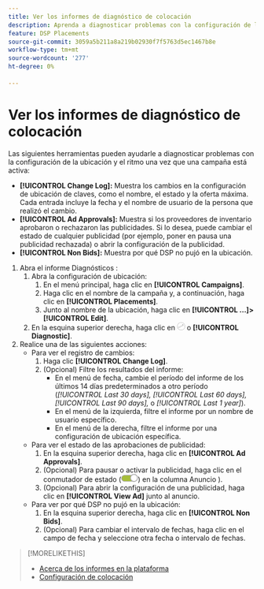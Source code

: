 ```yaml
---
title: Ver los informes de diagnóstico de colocación
description: Aprenda a diagnosticar problemas con la configuración de la ubicación y el ritmo.
feature: DSP Placements
source-git-commit: 3059a5b211a8a219b02930f7f5763d5ec1467b8e
workflow-type: tm+mt
source-wordcount: '277'
ht-degree: 0%

---
```


# Ver los informes de diagnóstico de colocación

<!-- Does this really belong in the Campaign Management > Reports section or in the Placements section? -->

Las siguientes herramientas pueden ayudarle a diagnosticar problemas con la configuración de la ubicación y el ritmo una vez que una campaña está activa:

* **[!UICONTROL Change Log]:** Muestra los cambios en la configuración de ubicación de claves, como el nombre, el estado y la oferta máxima. Cada entrada incluye la fecha y el nombre de usuario de la persona que realizó el cambio.
* **[!UICONTROL Ad Approvals]:** Muestra si los proveedores de inventario aprobaron o rechazaron las publicidades. Si lo desea, puede cambiar el estado de cualquier publicidad (por ejemplo, poner en pausa una publicidad rechazada) o abrir la configuración de la publicidad.
* **[!UICONTROL Non Bids]:** Muestra por qué DSP no pujó en la ubicación.

1. Abra el informe Diagnósticos :
   1. Abra la configuración de ubicación:
      1. En el menú principal, haga clic en **[!UICONTROL Campaigns]**.
      1. Haga clic en el nombre de la campaña y, a continuación, haga clic en **[!UICONTROL Placements]**.
      1. Junto al nombre de la ubicación, haga clic en  **[!UICONTROL ...]>[!UICONTROL Edit]**.
   1. En la esquina superior derecha, haga clic en ![Diagnósticos de ubicación](/help/dsp/assets/placement-diagnostics.png) o **[!UICONTROL Diagnostic]**.
1. Realice una de las siguientes acciones:
   * Para ver el registro de cambios:
      1. Haga clic **[!UICONTROL Change Log]**.
      1. (Opcional) Filtre los resultados del informe:
         * En el menú de fecha, cambie el período del informe de los últimos 14 días predeterminados a otro período (*[!UICONTROL Last 30 days],* *[!UICONTROL Last 60 days],* *[!UICONTROL Last 90 days],* o *[!UICONTROL Last 1 year]*).
         * En el menú de la izquierda, filtre el informe por un nombre de usuario específico.
         * En el menú de la derecha, filtre el informe por una configuración de ubicación específica.
   * Para ver el estado de las aprobaciones de publicidad:
      1. En la esquina superior derecha, haga clic en **[!UICONTROL Ad Approvals]**.
      1. (Opcional) Para pausar o activar la publicidad, haga clic en el conmutador de estado (![Interruptor de estado](/help/dsp/assets/status-switch.png)) en la columna Anuncio ).
      1. (Opcional) Para abrir la configuración de una publicidad, haga clic en **[!UICONTROL View Ad]** junto al anuncio.
   * Para ver por qué DSP no pujó en la ubicación:
      1. En la esquina superior derecha, haga clic en **[!UICONTROL Non Bids]**.
      1. (Opcional) Para cambiar el intervalo de fechas, haga clic en el campo de fecha y seleccione otra fecha o intervalo de fechas.

<!-- Later, add link to >* Definitions for NBRs (Reading No Bid Reports (NBRs)) -->

>[!MORELIKETHIS]
>
>* [Acerca de los informes en la plataforma](campaign-reports-about.md)
>* [Configuración de colocación](/help/dsp/campaign-management/placements/placement-settings.md)

